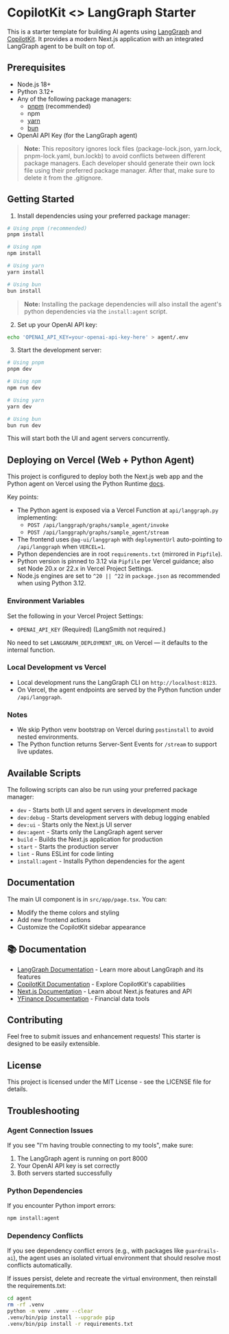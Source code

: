 # CopilotKit <> LangGraph Starter

This is a starter template for building AI agents using [LangGraph](https://www.langchain.com/langgraph) and [CopilotKit](https://copilotkit.ai). It provides a modern Next.js application with an integrated LangGraph agent to be built on top of.

## Prerequisites

- Node.js 18+ 
- Python 3.12+
- Any of the following package managers:
  - [pnpm](https://pnpm.io/installation) (recommended)
  - npm
  - [yarn](https://classic.yarnpkg.com/lang/en/docs/install/#mac-stable)
  - [bun](https://bun.sh/)
- OpenAI API Key (for the LangGraph agent)

> **Note:** This repository ignores lock files (package-lock.json, yarn.lock, pnpm-lock.yaml, bun.lockb) to avoid conflicts between different package managers. Each developer should generate their own lock file using their preferred package manager. After that, make sure to delete it from the .gitignore.

## Getting Started

1. Install dependencies using your preferred package manager:
```bash
# Using pnpm (recommended)
pnpm install

# Using npm
npm install

# Using yarn
yarn install

# Using bun
bun install
```

> **Note:** Installing the package dependencies will also install the agent's python dependencies via the `install:agent` script.


2. Set up your OpenAI API key:
```bash
echo 'OPENAI_API_KEY=your-openai-api-key-here' > agent/.env
```

3. Start the development server:
```bash
# Using pnpm
pnpm dev

# Using npm
npm run dev

# Using yarn
yarn dev

# Using bun
bun run dev
```

This will start both the UI and agent servers concurrently.
## Deploying on Vercel (Web + Python Agent)

This project is configured to deploy both the Next.js web app and the Python agent on Vercel using the Python Runtime [docs](https://vercel.com/docs/functions/runtimes/python.md).

Key points:

- The Python agent is exposed via a Vercel Function at `api/langgraph.py` implementing:
  - `POST /api/langgraph/graphs/sample_agent/invoke`
  - `POST /api/langgraph/graphs/sample_agent/stream`
- The frontend uses `@ag-ui/langgraph` with `deploymentUrl` auto-pointing to `/api/langgraph` when `VERCEL=1`.
- Python dependencies are in root `requirements.txt` (mirrored in `Pipfile`).
- Python version is pinned to 3.12 via `Pipfile` per Vercel guidance; also set Node 20.x or 22.x in Vercel Project Settings.
- Node.js engines are set to `^20 || ^22` in `package.json` as recommended when using Python 3.12.

### Environment Variables

Set the following in your Vercel Project Settings:

- `OPENAI_API_KEY` (Required)
  (LangSmith not required.)

No need to set `LANGGRAPH_DEPLOYMENT_URL` on Vercel — it defaults to the internal function.

### Local Development vs Vercel

- Local development runs the LangGraph CLI on `http://localhost:8123`.
- On Vercel, the agent endpoints are served by the Python function under `/api/langgraph`.

### Notes

- We skip Python venv bootstrap on Vercel during `postinstall` to avoid nested environments.
- The Python function returns Server-Sent Events for `/stream` to support live updates.

## Available Scripts
The following scripts can also be run using your preferred package manager:
- `dev` - Starts both UI and agent servers in development mode
- `dev:debug` - Starts development servers with debug logging enabled
- `dev:ui` - Starts only the Next.js UI server
- `dev:agent` - Starts only the LangGraph agent server
- `build` - Builds the Next.js application for production
- `start` - Starts the production server
- `lint` - Runs ESLint for code linting
- `install:agent` - Installs Python dependencies for the agent

## Documentation

The main UI component is in `src/app/page.tsx`. You can:
- Modify the theme colors and styling
- Add new frontend actions
- Customize the CopilotKit sidebar appearance

## 📚 Documentation

- [LangGraph Documentation](https://langchain-ai.github.io/langgraph/) - Learn more about LangGraph and its features
- [CopilotKit Documentation](https://docs.copilotkit.ai) - Explore CopilotKit's capabilities
- [Next.js Documentation](https://nextjs.org/docs) - Learn about Next.js features and API
- [YFinance Documentation](https://pypi.org/project/yfinance/) - Financial data tools

## Contributing

Feel free to submit issues and enhancement requests! This starter is designed to be easily extensible.

## License

This project is licensed under the MIT License - see the LICENSE file for details.

## Troubleshooting

### Agent Connection Issues
If you see "I'm having trouble connecting to my tools", make sure:
1. The LangGraph agent is running on port 8000
2. Your OpenAI API key is set correctly
3. Both servers started successfully

### Python Dependencies
If you encounter Python import errors:
```bash
npm install:agent
```

### Dependency Conflicts
If you see dependency conflict errors (e.g., with packages like `guardrails-ai`), the agent uses an isolated virtual environment that should resolve most conflicts automatically.

If issues persist, delete and recreate the virtual environment, then reinstall the requirements.txt:
```bash
cd agent
rm -rf .venv
python -m venv .venv --clear
.venv/bin/pip install --upgrade pip
.venv/bin/pip install -r requirements.txt
```
